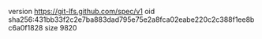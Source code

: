 version https://git-lfs.github.com/spec/v1
oid sha256:431bb33f2c2e7ba883dad795e75e2a8fca02eabe220c2c388f1ee8bc6a0f1828
size 9820
